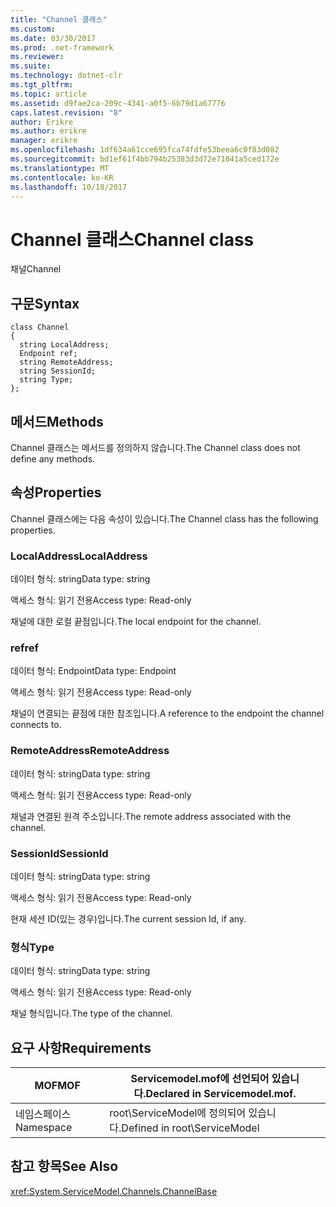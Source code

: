 ```yaml
---
title: "Channel 클래스"
ms.custom: 
ms.date: 03/30/2017
ms.prod: .net-framework
ms.reviewer: 
ms.suite: 
ms.technology: dotnet-clr
ms.tgt_pltfrm: 
ms.topic: article
ms.assetid: d9fae2ca-209c-4341-a0f5-6b79d1a67776
caps.latest.revision: "8"
author: Erikre
ms.author: erikre
manager: erikre
ms.openlocfilehash: 1df634a61cce695fca74fdfe53beea6c0f83d082
ms.sourcegitcommit: bd1ef61f4bb794b25383d3d72e71041a5ced172e
ms.translationtype: MT
ms.contentlocale: ko-KR
ms.lasthandoff: 10/18/2017
---
```

# <a name="channel-class"></a><span data-ttu-id="5bd24-102">Channel 클래스</span><span class="sxs-lookup"><span data-stu-id="5bd24-102">Channel class</span></span>
<span data-ttu-id="5bd24-103">채널</span><span class="sxs-lookup"><span data-stu-id="5bd24-103">Channel</span></span>  
  
## <a name="syntax"></a><span data-ttu-id="5bd24-104">구문</span><span class="sxs-lookup"><span data-stu-id="5bd24-104">Syntax</span></span>  
  
```  
class Channel  
{  
  string LocalAddress;  
  Endpoint ref;  
  string RemoteAddress;  
  string SessionId;  
  string Type;  
};  
```  
  
## <a name="methods"></a><span data-ttu-id="5bd24-105">메서드</span><span class="sxs-lookup"><span data-stu-id="5bd24-105">Methods</span></span>  
 <span data-ttu-id="5bd24-106">Channel 클래스는 메서드를 정의하지 않습니다.</span><span class="sxs-lookup"><span data-stu-id="5bd24-106">The Channel class does not define any methods.</span></span>  
  
## <a name="properties"></a><span data-ttu-id="5bd24-107">속성</span><span class="sxs-lookup"><span data-stu-id="5bd24-107">Properties</span></span>  
 <span data-ttu-id="5bd24-108">Channel 클래스에는 다음 속성이 있습니다.</span><span class="sxs-lookup"><span data-stu-id="5bd24-108">The Channel class has the following properties.</span></span>  
  
### <a name="localaddress"></a><span data-ttu-id="5bd24-109">LocalAddress</span><span class="sxs-lookup"><span data-stu-id="5bd24-109">LocalAddress</span></span>  
 <span data-ttu-id="5bd24-110">데이터 형식: string</span><span class="sxs-lookup"><span data-stu-id="5bd24-110">Data type: string</span></span>  
  
 <span data-ttu-id="5bd24-111">액세스 형식: 읽기 전용</span><span class="sxs-lookup"><span data-stu-id="5bd24-111">Access type: Read-only</span></span>  
  
 <span data-ttu-id="5bd24-112">채널에 대한 로컬 끝점입니다.</span><span class="sxs-lookup"><span data-stu-id="5bd24-112">The local endpoint for the channel.</span></span>  
  
### <a name="ref"></a><span data-ttu-id="5bd24-113">ref</span><span class="sxs-lookup"><span data-stu-id="5bd24-113">ref</span></span>  
 <span data-ttu-id="5bd24-114">데이터 형식: Endpoint</span><span class="sxs-lookup"><span data-stu-id="5bd24-114">Data type: Endpoint</span></span>  
  
 <span data-ttu-id="5bd24-115">액세스 형식: 읽기 전용</span><span class="sxs-lookup"><span data-stu-id="5bd24-115">Access type: Read-only</span></span>  
  
 <span data-ttu-id="5bd24-116">채널이 연결되는 끝점에 대한 참조입니다.</span><span class="sxs-lookup"><span data-stu-id="5bd24-116">A reference to the endpoint the channel connects to.</span></span>  
  
### <a name="remoteaddress"></a><span data-ttu-id="5bd24-117">RemoteAddress</span><span class="sxs-lookup"><span data-stu-id="5bd24-117">RemoteAddress</span></span>  
 <span data-ttu-id="5bd24-118">데이터 형식: string</span><span class="sxs-lookup"><span data-stu-id="5bd24-118">Data type: string</span></span>  
  
 <span data-ttu-id="5bd24-119">액세스 형식: 읽기 전용</span><span class="sxs-lookup"><span data-stu-id="5bd24-119">Access type: Read-only</span></span>  
  
 <span data-ttu-id="5bd24-120">채널과 연결된 원격 주소입니다.</span><span class="sxs-lookup"><span data-stu-id="5bd24-120">The remote address associated with the channel.</span></span>  
  
### <a name="sessionid"></a><span data-ttu-id="5bd24-121">SessionId</span><span class="sxs-lookup"><span data-stu-id="5bd24-121">SessionId</span></span>  
 <span data-ttu-id="5bd24-122">데이터 형식: string</span><span class="sxs-lookup"><span data-stu-id="5bd24-122">Data type: string</span></span>  
  
 <span data-ttu-id="5bd24-123">액세스 형식: 읽기 전용</span><span class="sxs-lookup"><span data-stu-id="5bd24-123">Access type: Read-only</span></span>  
  
 <span data-ttu-id="5bd24-124">현재 세션 ID(있는 경우)입니다.</span><span class="sxs-lookup"><span data-stu-id="5bd24-124">The current session Id, if any.</span></span>  
  
### <a name="type"></a><span data-ttu-id="5bd24-125">형식</span><span class="sxs-lookup"><span data-stu-id="5bd24-125">Type</span></span>  
 <span data-ttu-id="5bd24-126">데이터 형식: string</span><span class="sxs-lookup"><span data-stu-id="5bd24-126">Data type: string</span></span>  
  
 <span data-ttu-id="5bd24-127">액세스 형식: 읽기 전용</span><span class="sxs-lookup"><span data-stu-id="5bd24-127">Access type: Read-only</span></span>  
  
 <span data-ttu-id="5bd24-128">채널 형식입니다.</span><span class="sxs-lookup"><span data-stu-id="5bd24-128">The type of the channel.</span></span>  
  
## <a name="requirements"></a><span data-ttu-id="5bd24-129">요구 사항</span><span class="sxs-lookup"><span data-stu-id="5bd24-129">Requirements</span></span>  
  
|<span data-ttu-id="5bd24-130">MOF</span><span class="sxs-lookup"><span data-stu-id="5bd24-130">MOF</span></span>|<span data-ttu-id="5bd24-131">Servicemodel.mof에 선언되어 있습니다.</span><span class="sxs-lookup"><span data-stu-id="5bd24-131">Declared in Servicemodel.mof.</span></span>|  
|---------|-----------------------------------|  
|<span data-ttu-id="5bd24-132">네임스페이스</span><span class="sxs-lookup"><span data-stu-id="5bd24-132">Namespace</span></span>|<span data-ttu-id="5bd24-133">root\ServiceModel에 정의되어 있습니다.</span><span class="sxs-lookup"><span data-stu-id="5bd24-133">Defined in root\ServiceModel</span></span>|  
  
## <a name="see-also"></a><span data-ttu-id="5bd24-134">참고 항목</span><span class="sxs-lookup"><span data-stu-id="5bd24-134">See Also</span></span>  
 <xref:System.ServiceModel.Channels.ChannelBase>
